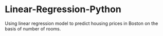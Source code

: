 # Linear-Regression-Python
Using linear regression model to predict housing prices in Boston on the basis of number of rooms.
